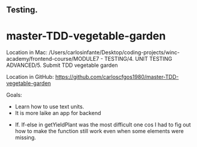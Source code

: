 ## Testing. 
# master-TDD-vegetable-garden

Location in Mac:
/Users/carlosinfante/Desktop/coding-projects/winc-academy/frontend-course/MODULE7 - TESTING/4. UNIT TESTING  ADVANCED/5. Submit TDD vegetable garden

Location in GitHub:
https://github.com/carloscfgos1980/master-TDD-vegetable-garden

Goals:
- Learn how to use text units.
- It is more laike an app for backend

*  If. If-else in getYieldPlant was the most difficult one cos I had to fig out how to make the function still work even when some elements were missing.